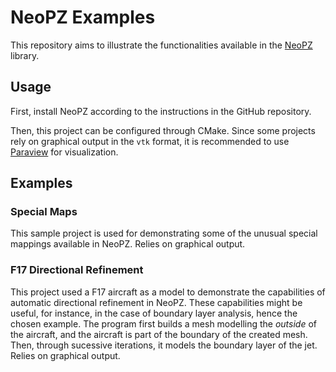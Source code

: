 # NeoPZ Examples
This repository aims to illustrate the functionalities available in the [NeoPZ](https://github.com/labmec/neopz) library.


## Usage
First, install NeoPZ according to the instructions in the GitHub repository.

Then, this project can be configured through CMake. Since some projects rely on graphical output in the `vtk` format, it is recommended to use [Paraview](https://www.paraview.org/) for visualization.

## Examples
### Special Maps

This sample project is used for demonstrating some of the unusual special mappings available in NeoPZ. Relies on graphical output.

### F17 Directional Refinement

 This project used a F17 aircraft as a model to demonstrate the capabilities of automatic directional refinement in NeoPZ. These capabilities might be useful, for instance, in the case of boundary layer analysis, hence the chosen example. The program first builds a mesh modelling the *outside* of the aircraft, and the aircraft is part of the boundary of the created mesh. Then, through sucessive iterations, it models the boundary layer of the jet. Relies on graphical output.